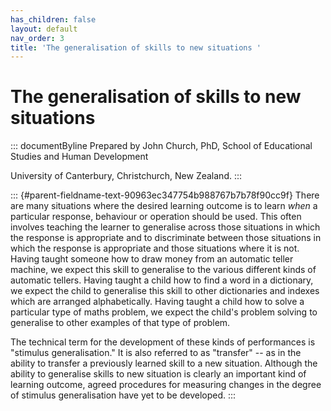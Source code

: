 ```yaml
---
has_children: false
layout: default
nav_order: 3
title: 'The generalisation of skills to new situations '
---
```

# The generalisation of skills to new situations 


::: documentByline
Prepared by John Church, PhD, School of Educational Studies and Human
Development

University of Canterbury, Christchurch, New Zealand.
:::

::: {#parent-fieldname-text-90963ec347754b988767b7b78f90cc9f}
There are many situations where the desired learning outcome is to learn
*when* a particular response, behaviour or operation should be used.
This often involves teaching the learner to generalise across those
situations in which the response is appropriate and to discriminate
between those situations in which the response is appropriate and those
situations where it is not. Having taught someone how to draw money from
an automatic teller machine, we expect this skill to generalise to the
various different kinds of automatic tellers. Having taught a child how
to find a word in a dictionary, we expect the child to generalise this
skill to other dictionaries and indexes which are arranged
alphabetically. Having taught a child how to solve a particular type of
maths problem, we expect the child's problem solving to generalise to
other examples of that type of problem.

The technical term for the development of these kinds of performances is
"stimulus generalisation." It is also referred to as "transfer" -- as in
the ability to transfer a previously learned skill to a new situation.
Although the ability to generalise skills to new situation is clearly an
important kind of learning outcome, agreed procedures for measuring
changes in the degree of stimulus generalisation have yet to be
developed.
:::
